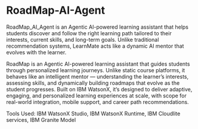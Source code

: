 # RoadMap-AI-Agent
RoadMap_AI_Agent is an Agentic AI-powered learning assistant that helps students discover and follow the right learning path tailored to their interests, current skills, and long-term goals. Unlike traditional recommendation systems, LearnMate acts like a dynamic AI mentor that evolves with the learner.

RoadMap is an Agentic AI-powered learning assistant that guides students through personalized learning journeys. Unlike static course platforms, it behaves like an intelligent mentor — understanding the learner’s interests, assessing skills, and dynamically building roadmaps that evolve as the student progresses. Built on IBM WatsonX, it’s designed to deliver adaptive, engaging, and personalized learning experiences at scale, with scope for real-world integration, mobile support, and career path recommendations.

Tools Used:
IBM WatsonX Studio, 
IBM WatsonX Runtime, 
IBM Cloudlite services, 
IBM Granite Model
 
